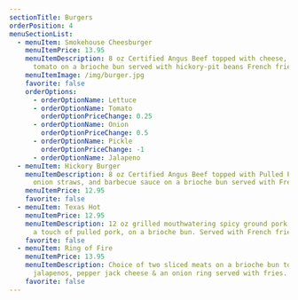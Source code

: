 ```yaml
---
sectionTitle: Burgers
orderPosition: 4
menuSectionList:
  - menuItem: Smokehouse Cheesburger
    menuItemPrice: 13.95
    menuItemDescription: 8 oz Certified Angus Beef topped with cheese, lettuce &
      tomato on a brioche bun served with hickory-pit beans French fries.
    menuItemImage: /img/burger.jpg
    favorite: false
    orderOptions:
      - orderOptionName: Lettuce
      - orderOptionName: Tomato
        orderOptionPriceChange: 0.25
      - orderOptionName: Onion
        orderOptionPriceChange: 0.5
      - orderOptionName: Pickle
        orderOptionPriceChange: -1
      - orderOptionName: Jalapeno
  - menuItem: Hickory Burger
    menuItemDescription: 8 oz Certified Angus Beef topped with Pulled Pork, cheese,
      onion straws, and barbecue sauce on a brioche bun served with French fries
    menuItemPrice: 12.95
    favorite: false
  - menuItem: Texas Hot
    menuItemPrice: 12.95
    menuItemDescription: 12 oz grilled mouthwatering spicy ground pork burger, with
      a touch of pulled pork, on a brioche bun. Served with French fries.
    favorite: false
  - menuItem: Ring of Fire
    menuItemPrice: 13.95
    menuItemDescription: Choice of two sliced meats on a brioche bun topped with
      jalapenos, pepper jack cheese & an onion ring served with fries.
    favorite: false
---
```

